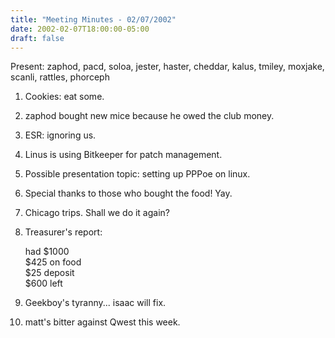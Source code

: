 ```yaml
---
title: "Meeting Minutes - 02/07/2002"
date: 2002-02-07T18:00:00-05:00
draft: false
---
```


Present: zaphod, pacd, soloa, jester, haster, cheddar, kalus, tmiley, moxjake, scanli, rattles,  phorceph </p><p>
1. Cookies: eat some. </p><p>
2. zaphod bought new mice because he owed the club money. </p><p>
3. ESR: ignoring us. </p><p>
4. Linus is using Bitkeeper for patch management. </p><p>
5. Possible presentation topic: setting up PPPoe on linux. </p><p>
6. Special thanks to those who bought the food!  Yay. </p><p>
7. Chicago trips.  Shall we do it again? </p><p>
8. Treasurer's report: </p><p>
had $1000<br> $425 on food<br> $25 deposit<br> $600 left<br> </p><p>
9. Geekboy's tyranny... isaac will fix. </p><p>
10. matt's bitter against Qwest this week. </p>
